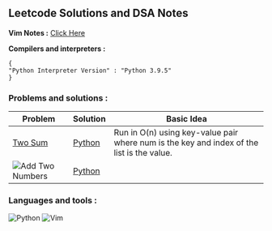 ## Leetcode Solutions and DSA Notes 

**Vim Notes :**
[Click Here](https://github.com/ericraymundrex/leetcode/tree/main/Vim)

**Compilers and interpreters :**
```
{
"Python Interpreter Version" : "Python 3.9.5"
}
```

### Problems and solutions :
| Problem  | Solution  | Basic Idea  |
|---|---|---|
| [Two Sum](https://leetcode.com/problems/two-sum/)  | [Python](https://github.com/ericraymundrex/leetcode/blob/main/Python/two_sum.py)  |Run in O(n) using key-value pair where num is the key and index of the list is the value.|
![Add Two Numbers](https://leetcode.com/problems/add-two-numbers/)|[Python](https://github.com/ericraymundrex/leetcode/tree/main/Python/addTwoNumbers)| |

### Languages and tools : 
![Python](https://img.shields.io/badge/python-3670A0?style=for-the-badge&logo=python&logoColor=ffdd54)
![Vim](https://img.shields.io/badge/VIM-%2311AB00.svg?style=for-the-badge&logo=vim&logoColor=white)
